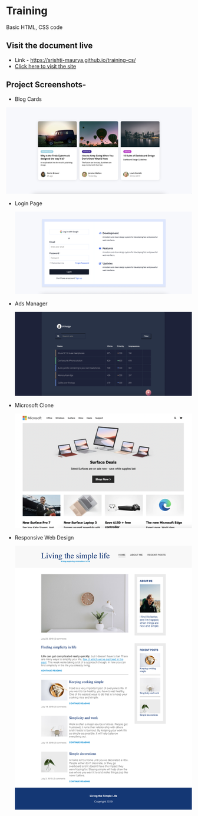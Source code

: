 # Training

Basic HTML, CSS code

## Visit the document live

- Link - https://srishti-maurya.github.io/training-cs/
- [Click here to visit the site](https://srishti-maurya.github.io/training-cs/)

## Project Screenshots-

- Blog Cards

![Blog Cards](https://github.com/srishti-maurya/training-cs/blob/main/project-imgs/blogsPage.png)

- Login Page

  ![Login](https://github.com/srishti-maurya/training-cs/blob/main/project-imgs/login.png)

- Ads Manager

  ![Ads Manager](https://github.com/srishti-maurya/training-cs/blob/main/project-imgs/ads.png)

- Microsoft Clone

  ![Microsoft Clone](https://github.com/srishti-maurya/training-cs/blob/main/project-imgs/microsoftClone.png)

- Responsive Web Design

  ![Responsive Web Design](https://github.com/srishti-maurya/training-cs/blob/main/project-imgs/responsiveWebDesign.png)
